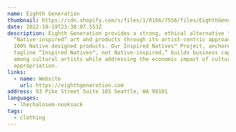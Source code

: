 ```yaml
---
name: Eighth Generation
thumbnail: https://cdn.shopify.com/s/files/1/0166/7556/files/EighthGeneration_logo-01_100x@2x.jpg?v=1614292938
date: 2022-10-19T23:38:07.553Z
description: Eighth Generation provides a strong, ethical alternative to
  “Native-inspired” art and products through its artist-centric approach and
  100% Native designed products. Our Inspired Natives™ Project, anchored by the
  tagline “Inspired Natives™, not Native-inspired,” builds business capacity
  among cultural artists while addressing the economic impact of cultural
  appropriation.
links:
  - name: Website
    url: https://eighthgeneration.com
address: 93 Pike Street Suite 103 Seattle, WA 98101
languages:
  - lhechalosem-nooksack
tags:
  - clothing
---
```

